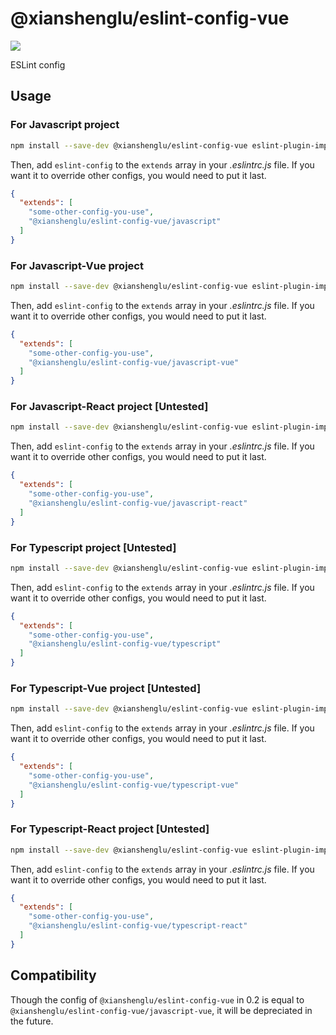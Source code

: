 # @xianshenglu/eslint-config-vue

![](https://img.shields.io/npm/v/@xianshenglu/eslint-config-vue.svg)

ESLint config

## Usage

### For Javascript project

```bash
npm install --save-dev @xianshenglu/eslint-config-vue eslint-plugin-import@2.22.1
```

Then, add `eslint-config` to the `extends` array in your _.eslintrc.js_ file. If you want it to override other configs, you would need to put it last.

```json
{
  "extends": [
    "some-other-config-you-use",
    "@xianshenglu/eslint-config-vue/javascript"
  ]
}
```

### For Javascript-Vue project

```bash
npm install --save-dev @xianshenglu/eslint-config-vue eslint-plugin-import@2.22.1 eslint-plugin-vue@7.0.1
```

Then, add `eslint-config` to the `extends` array in your _.eslintrc.js_ file. If you want it to override other configs, you would need to put it last.

```json
{
  "extends": [
    "some-other-config-you-use",
    "@xianshenglu/eslint-config-vue/javascript-vue"
  ]
}
```

### For Javascript-React project [Untested]

```bash
npm install --save-dev @xianshenglu/eslint-config-vue eslint-plugin-import@2.22.1 eslint-plugin-jsx-a11y@^6.3.0 eslint-plugin-react@^7.20.0 eslint-plugin-react-hooks@^4.1.2
```

Then, add `eslint-config` to the `extends` array in your _.eslintrc.js_ file. If you want it to override other configs, you would need to put it last.

```json
{
  "extends": [
    "some-other-config-you-use",
    "@xianshenglu/eslint-config-vue/javascript-react"
  ]
}
```

### For Typescript project [Untested]

```bash
npm install --save-dev @xianshenglu/eslint-config-vue eslint-plugin-import@2.22.1 @typescript-eslint/eslint-plugin@4.4.1
```

Then, add `eslint-config` to the `extends` array in your _.eslintrc.js_ file. If you want it to override other configs, you would need to put it last.

```json
{
  "extends": [
    "some-other-config-you-use",
    "@xianshenglu/eslint-config-vue/typescript"
  ]
}
```

### For Typescript-Vue project [Untested]

```bash
npm install --save-dev @xianshenglu/eslint-config-vue eslint-plugin-import@2.22.1 eslint-plugin-vue@7.0.1 @typescript-eslint/eslint-plugin@4.4.1
```

Then, add `eslint-config` to the `extends` array in your _.eslintrc.js_ file. If you want it to override other configs, you would need to put it last.

```json
{
  "extends": [
    "some-other-config-you-use",
    "@xianshenglu/eslint-config-vue/typescript-vue"
  ]
}
```

### For Typescript-React project [Untested]

```bash
npm install --save-dev @xianshenglu/eslint-config-vue eslint-plugin-import@2.22.1 eslint-plugin-jsx-a11y@^6.3.0 eslint-plugin-react@^7.20.0 eslint-plugin-react-hooks@^4.1.2 @typescript-eslint/eslint-plugin@4.4.1
```

Then, add `eslint-config` to the `extends` array in your _.eslintrc.js_ file. If you want it to override other configs, you would need to put it last.

```json
{
  "extends": [
    "some-other-config-you-use",
    "@xianshenglu/eslint-config-vue/typescript-react"
  ]
}
```

## Compatibility

Though the config of `@xianshenglu/eslint-config-vue` in 0.2 is equal to `@xianshenglu/eslint-config-vue/javascript-vue`, it will be depreciated in the future.
